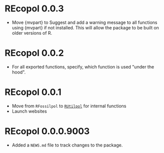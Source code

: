 # REcopol 0.0.3

* Move {mvpart} to Suggest and add a warning message to all functions using {mvpart} if not installed. This will allow the package to be built on older versions of R.

# REcopol 0.0.2

* For all exported functions, specify, which function is used "under the hood".

# REcopol 0.0.1

* Move from `RFossilpol` to [`RUtilpol`](https://github.com/HOPE-UIB-BIO/R-Utilpol-package) for internal functions
* Launch websites

# REcopol 0.0.0.9003

* Added a `NEWS.md` file to track changes to the package.

